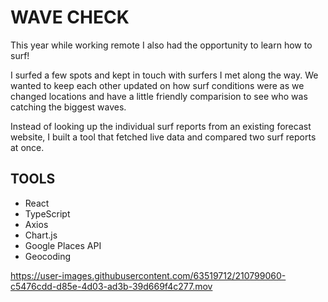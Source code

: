 # WAVE CHECK

This year while working remote I also had the opportunity to learn how to surf!

I surfed a few spots and kept in touch with surfers I met along the way. We wanted to keep each other updated on how surf conditions were as we changed locations and have a little friendly comparision to see who was catching the biggest waves.

Instead of looking up the individual surf reports from an existing forecast website, I built a tool that fetched live data and compared two surf reports at once. 

## TOOLS
- React
- TypeScript
- Axios
- Chart.js
- Google Places API
- Geocoding

https://user-images.githubusercontent.com/63519712/210799060-c5476cdd-d85e-4d03-ad3b-39d669f4c277.mov



